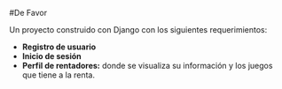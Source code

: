 #De Favor

Un proyecto construido con Django con los siguientes requerimientos:

* **Registro de usuario**
* **Inicio de sesión**
* **Perfil de rentadores:** donde se visualiza su información y los juegos que tiene a la renta.
